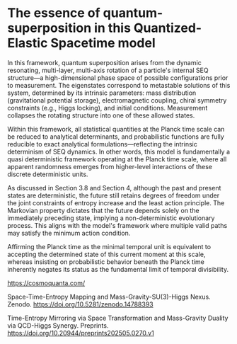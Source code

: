 # The essence of quantum-superposition in this Quantized-Elastic Spacetime model

In this framework, quantum superposition arises from the dynamic resonating, multi-layer, multi-axis rotation of a particle's internal SEQ structure—a high-dimensional phase space of possible configurations prior to measurement. The eigenstates correspond to metastable solutions of this system, determined by its intrinsic parameters: mass distribution (gravitational potential storage), electromagnetic coupling, chiral symmetry constraints (e.g., Higgs locking), and initial conditions. Measurement collapses the rotating structure into one of these allowed states. 

Within this framework, all statistical quantities at the Planck time scale can be reduced to analytical determinants, and probabilistic functions are fully reducible to exact analytical formulations—reflecting the intrinsic determinism of SEQ dynamics. In other words, this model is fundamentally a quasi deterministic framework operating at the Planck time scale, where all apparent randomness emerges from higher-level interactions of these discrete deterministic units.

As discussed in Section 3.8 and Section 4, although the past and present states are deterministic, the future still retains degrees of freedom under the joint constraints of entropy increase and the least action principle. The Markovian property dictates that the future depends solely on the immediately preceding state, implying a non-deterministic evolutionary process. This aligns with the model's framework where multiple valid paths may satisfy the minimum action condition.

Affirming the Planck time as the minimal temporal unit is equivalent to accepting the determined state of this current moment at this scale, whereas insisting on probabilistic behavior beneath the Planck time inherently negates its status as the fundamental limit of temporal divisibility.

https://cosmoquanta.com/

Space-Time-Entropy Mapping and Mass-Gravity-SU(3)-Higgs Nexus. Zenodo. https://doi.org/10.5281/zenodo.14788393

Time-Entropy Mirroring via Space Transformation and Mass-Gravity Duality via QCD-Higgs Synergy. Preprints. https://doi.org/10.20944/preprints202505.0270.v1

